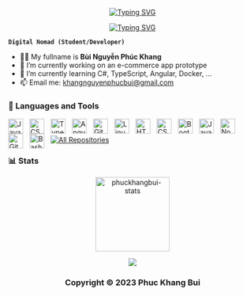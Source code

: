 <p align="center">
<a href="https://github.com/phuckhangbui">
<a href="https://git.io/typing-svg"><img src="https://readme-typing-svg.demolab.com?font=Fira+Code&weight=500&size=22&duration=1&pause=1000&color=0246F7&center=true&vCenter=true&width=435&height=20&lines=Phuc+Khang+Bui" alt="Typing SVG" /></a>
</a>
</p>
<p align="center">
<a href="https://git.io/typing-svg"><img src="https://readme-typing-svg.demolab.com?font=Fira+Code&weight=500&size=22&pause=1000&color=0246F7&center=true&vCenter=true&width=800&lines=Software+Engineering+Student+at+FPT+University;Fullstack+Web+Developer" alt="Typing SVG" /></a>
</p>

**`Digital Nomad (Student/Developer)`**

-   👨‍🎓 My fullname is **Bùi Nguyễn Phúc Khang**
-   🔭 I’m currently working on an e-commerce app prototype
-   🌱 I’m currently learning C#, TypeScript, Angular, Docker, ...
-   📫 Email me: khangnguyenphucbui@gmail.com

### 🧰 Languages and Tools

<img align="left" alt="Java" width="30px" style="padding-right:10px;" src="https://cdn.jsdelivr.net/gh/devicons/devicon/icons/java/java-original.svg"/>
<img align="left" alt="CSharp" width="30px" style="padding-right:10px;" src="https://cdn.jsdelivr.net/gh/devicons/devicon/icons/csharp/csharp-original.svg" />
<img align="left" alt="TypeScript" width="30px" style="padding-right:10px;" src="https://cdn.jsdelivr.net/gh/devicons/devicon/icons/typescript/typescript-plain.svg" />
<img align="left" alt="Angular" width="30px" style="padding-right:10px;" src="https://cdn.jsdelivr.net/gh/devicons/devicon/icons/angularjs/angularjs-plain.svg" />
<img align="left" alt="Git" width="30px" style="padding-right:10px;" src="https://cdn.jsdelivr.net/gh/devicons/devicon/icons/git/git-original.svg" />
<img align="left" alt="Linux" width="30px" style="padding-right:10px;" src="https://cdn.jsdelivr.net/gh/devicons/devicon/icons/linux/linux-original.svg" />
<img align="left" alt="HTML" width="30px" style="padding-right:10px;" src="https://cdn.jsdelivr.net/gh/devicons/devicon/icons/html5/html5-plain.svg" />
<img align="left" alt="CSS" width="30px" style="padding-right:10px;" src="https://cdn.jsdelivr.net/gh/devicons/devicon/icons/css3/css3-plain.svg" />
<img align="left" alt="Bootstrap" width="30px" style="padding-right:10px;" src="https://cdn.jsdelivr.net/gh/devicons/devicon/icons/bootstrap/bootstrap-original-wordmark.svg" />
<img align="left" alt="JavaScript" width="30px" style="padding-right:10px;" src="https://cdn.jsdelivr.net/gh/devicons/devicon/icons/javascript/javascript-plain.svg" />
<img align="left" alt="NodeJS" width="30px" style="padding-right:10px;" src="https://cdn.jsdelivr.net/gh/devicons/devicon/icons/nodejs/nodejs-original.svg" />
<img align="left" alt="GitHub" width="30px" style="padding-right:10px;" src="https://cdn.jsdelivr.net/gh/devicons/devicon/icons/github/github-original.svg" />
<img align="left" alt="Bash" width="30px" style="padding-right:10px;" src="https://cdn.jsdelivr.net/gh/devicons/devicon/icons/bash/bash-original.svg" />
<br />

<br/>
<a href="https://github.com/phuckhangbui?tab=repositories"><img alt="All Repositories" title="All Repositories" src="https://custom-icon-badges.demolab.com/badge/-Click%20Here%20For%20All%20My%20Repos-1F222E?style=for-the-badge&logoColor=white&logo=repo"/></a>

### 📊 Stats

<div align="center">
    <img height="150em" src="https://github-readme-stats.vercel.app/api/?username=phuckhangbui&rank_icon=github&layout=compact&show_icon=false&include_all_commits=true&custom_title=Phuc Khang Bui&theme=city_lights" alt="phuckhangbui-stats"/>
</div>

<p align="center">
  <img src="https://readme-typing-svg.demolab.com?font=Fira+Code&weight=500&size=22&color=0246F7&center=true&vCenter=true&duration=2000&pause=1000&width=435&lines=Thanks+for+watching!">
</p>
<div align="center">
  
### Copyright &#169; 2023 Phuc Khang Bui

 </div>
